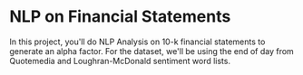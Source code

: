 # NLP on Financial Statements
In this project, you'll do NLP Analysis on 10-k financial statements to generate an alpha factor. For the dataset, we'll be using the end of day from Quotemedia and Loughran-McDonald sentiment word lists.
